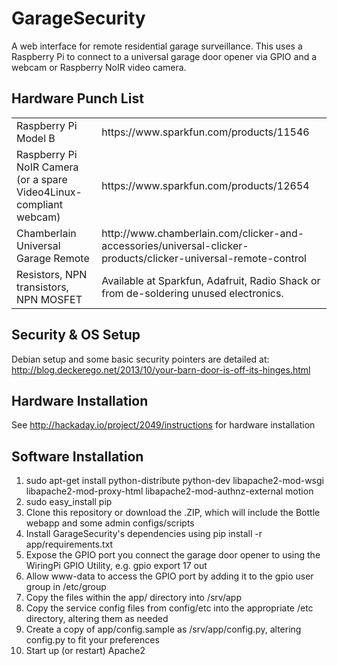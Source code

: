 GarageSecurity
==============

A web interface for remote residential garage surveillance. This uses a Raspberry Pi to connect to a universal garage door opener via GPIO and a webcam or Raspberry NoIR video camera.

Hardware Punch List
-------------------

<table>
  <tr>
    <td>Raspberry Pi Model B</td>
    <td>https://www.sparkfun.com/products/11546</td>
  </tr>
  <tr>
    <td>Raspberry Pi NoIR Camera (or a spare Video4Linux-compliant webcam)</td>
    <td>https://www.sparkfun.com/products/12654</td>
  </tr>
  <tr>
    <td>Chamberlain Universal Garage Remote</td>
    <td>http://www.chamberlain.com/clicker-and-accessories/universal-clicker-products/clicker-universal-remote-control</td>
  </tr>
  <tr>
    <td>Resistors, NPN transistors, NPN MOSFET</td>
    <td>Available at Sparkfun, Adafruit, Radio Shack or from de-soldering unused electronics.</td>
  </tr>
</table>

Security & OS Setup
-------------------

Debian setup and some basic security pointers are detailed at: http://blog.deckerego.net/2013/10/your-barn-door-is-off-its-hinges.html

Hardware Installation
---------------------

See http://hackaday.io/project/2049/instructions for hardware installation

Software Installation
---------------------

1. sudo apt-get install python-distribute python-dev libapache2-mod-wsgi libapache2-mod-proxy-html libapache2-mod-authnz-external motion
2. sudo easy_install pip
3. Clone this repository or download the .ZIP, which will include the Bottle webapp and some admin configs/scripts
4. Install GarageSecurity's dependencies using pip install -r app/requirements.txt
5. Expose the GPIO port you connect the garage door opener to using the WiringPi GPIO Utility, e.g. gpio export 17 out
6. Allow www-data to access the GPIO port by adding it to the gpio user group in /etc/group
7. Copy the files within the app/ directory into /srv/app
8. Copy the service config files from config/etc into the appropriate /etc directory, altering them as needed
9. Create a copy of app/config.sample as /srv/app/config.py, altering config.py to fit your preferences
10. Start up (or restart) Apache2

